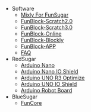 - Software
  - [Mixly For FunSugar](/mixly4funsugar)
  - [FunBlock-Scratch2.0](/FunBlock-Scratch2.0)
  - [FunBlock-Scratch3.0](/FunBlock-Scratch3.0)
  - [FunBlock-Online](/FunBlock-Online)
  - [FunBlock-Blockly](/FunBlock-Blockly)
  - [FunBlock-APP](/FunBlock-APP)
  - [FAQ](/faq)
- RedSugar
  - [Arduino Nano](/rs-nano)
  - [Arduino Nano IO Shield](/rs-nano-IO-shield)
  - [Arduino UNO R3 Optimize](/rs-uno)
  - [Arduino UNO IO Shield](/rs-uno-IO-shield)
  - [Arduino Robot Board](/rs-robot)
- BlueSugar
  - [FunCore](/bs-funcore)
